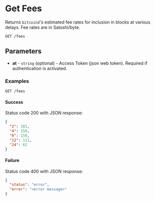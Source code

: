 # Get Fees

Returns `bitcoind`'s estimated fee rates for inclusion in blocks at various delays. Fee rates are in Satoshi/byte.


```
GET /fees
```

## Parameters
* **at** - `string` (optional) - Access Token (json web token). Required if authentication is activated.


### Examples

```
GET /fees
```

#### Success
Status code 200 with JSON response:
```json
{
  "2": 181,
  "4": 150,
  "6": 150,
  "12": 111,
  "24": 62
}
```

#### Failure
Status code 400 with JSON response:
```json
{
  "status": "error",
  "error": "<error message>"
}
```
